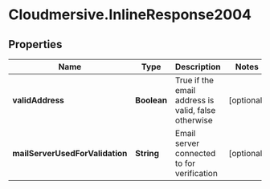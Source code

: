 # Cloudmersive.InlineResponse2004

## Properties
Name | Type | Description | Notes
------------ | ------------- | ------------- | -------------
**validAddress** | **Boolean** | True if the email address is valid, false otherwise | [optional] 
**mailServerUsedForValidation** | **String** | Email server connected to for verification | [optional] 


